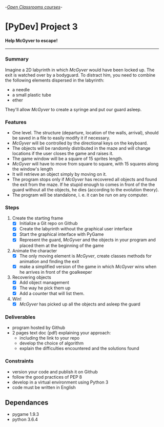 -[_Open Classrooms courses_](https://openclassrooms.com/projects/aidez-macgyver-a-sechapper)-

# [PyDev] Project 3

#### Help McGyver to escape!

----

### Summary

Imagine a 2D labyrinth in which _McGyver_ would have been locked up.
The exit is watched over by a bodyguard. To distract him, you need to
combine the following elements dispersed in the labyrinth:

* a needle
* a small plastic tube
* ether

They'll allow _McGyver_ to create a syringe and put our guard asleep.


### Features

* One level. The structure (departure, location of the walls, arrival),
should be saved in a file to easily modify it if necessary.
* _McGyver_ will be controlled by the directional keys on the keyboard.
* The objects will be randomly distributed in the maze and will change
locations if the user closes the game and raises it.
* The game window will be a square of 15 sprites length.
* _McGyver_ will have to move from square to square, with 15 squares along
the window's length
* It will retrieve an object simply by moving on it.
* The program stops only if _McGyver_ has recovered all objects and found
the exit from the maze. If he stupid enough to comes in front of the the
guard without all the objects, he dies (according to the evolution theory).
* The program will be standalone, i. e. it can be run on any computer.

### Steps

1. Create the starting frame
    * [x] Initialize a Git repo on Github
    * [x] Create the labyrinth without the graphical user interface
    * [x] Start the graphical interface with PyGame
    * [x] Represent the guard, _McGyver_ and the objects in your program
    and placed them at the beginning of the game
2. Animate the character
    * [x] The only moving element is _McGyver_, create classes methods for
    animation and finding the exit
    * [x] make a simplified version of the game in which _McGyver_ wins
    when he arrives in front of the goalkeeper
3. Recovering objects
    * [x] Add object management
    * [x] The way he pick them up
    * [x] Add a counter that will list them.
4. Win!
    * [x] _McGyver_ has picked up all the objects and asleep the guard

### Deliverables

* program hosted by Github
* 2 pages text doc (pdf) explaining your approach:
    * including the link to your repo
    * develop the choice of algorithm
    * explain the difficulties encountered and the solutions found

### Constraints

* version your code and publish it on Github
* follow the good practices of PEP 8
* develop in a virtual environment using Python 3
* code must be written in English

## Dependances

* pygame 1.9.3
* python 3.6.4
